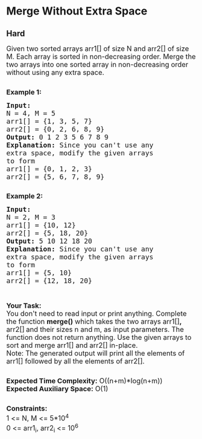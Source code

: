 # Merge Without Extra Space
## Hard 
<div class="problem-statement">
                <p></p><p><span style="font-size:18px">Given two sorted arrays arr1[]&nbsp;of size N and arr2[]&nbsp;of size M. Each array is sorted in non-decreasing order. Merge the two&nbsp;arrays into one sorted array in non-decreasing order without using any extra space.</span></p>

<p><br>
<span style="font-size:18px"><strong>Example 1:</strong></span></p>

<pre><span style="font-size:18px"><strong>Input:
</strong>N = 4, M = 5
arr1[] = {1, 3, 5, 7}
arr2[] = {0, 2, 6, 8, 9}
<strong>Output:</strong> 0 1 2 3 5 6 7 8 9
<strong>Explanation:</strong> Since you can't use any 
extra space, modify the given arrays
to form </span>
<span style="font-size:18px">arr1[] = {0, 1, 2, 3}
arr2[] = {5, 6, 7, 8, 9}
</span>
</pre>

<p><span style="font-size:18px"><strong>Example 2:</strong></span></p>

<pre><span style="font-size:18px"><strong>Input:
</strong>N = 2, M = 3
arr1[] = {10, 12}
arr2[] = {5, 18, 20}
<strong>Output:</strong> 5 10 12 18 20
<strong>Explanation:</strong>&nbsp;Since you can't use any
extra space, modify the given arrays
to form </span>
<span style="font-size:18px">arr1[] = {5, 10}
arr2[] = {12, 18, 20}</span></pre>

<p>&nbsp;</p>

<p><span style="font-size:18px"><strong>Your Task:</strong><br>
You don't need to read input or print anything.&nbsp;Complete the function <strong>merge()</strong>&nbsp;which takes the two arrays&nbsp;arr1[]<strong>, </strong>arr2[]<strong> </strong>and&nbsp;their sizes&nbsp;n and<strong>&nbsp;</strong>m,&nbsp;as input parameters. The function does not return anything. Use the given arrays to sort and merge arr1[] and arr2[] in-place.&nbsp;<br>
Note: The generated output will print all the elements of arr1[] followed by all the elements of arr2[].</span></p>

<p><br>
<span style="font-size:18px"><strong>Expected Time Complexity:</strong>&nbsp;O((n+m)*log(n+m))<br>
<strong>Expected Auxiliary Space:</strong>&nbsp;O(1)</span></p>

<p><br>
<span style="font-size:18px"><strong>Constraints:</strong><br>
1 &lt;=&nbsp;N, M&nbsp;&lt;= 5*10<sup>4</sup><br>
0 &lt;= arr1<sub>i</sub>, arr2<sub>i</sub>&nbsp;&lt;= 10<sup>6</sup></span></p>

<p>&nbsp;</p>
 <p></p>
            </div>